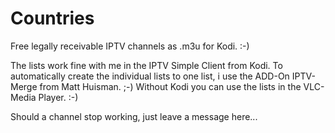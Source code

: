 # Countries
Free legally receivable IPTV channels as .m3u for Kodi. :-)

The lists work fine with me in the IPTV Simple Client from Kodi. To automatically create the individual lists
to one list, i use the ADD-On IPTV-Merge from Matt Huisman. ;-) Without Kodi you can use the lists in the VLC-Media Player. :-)

Should a channel stop working, just leave a message here...
